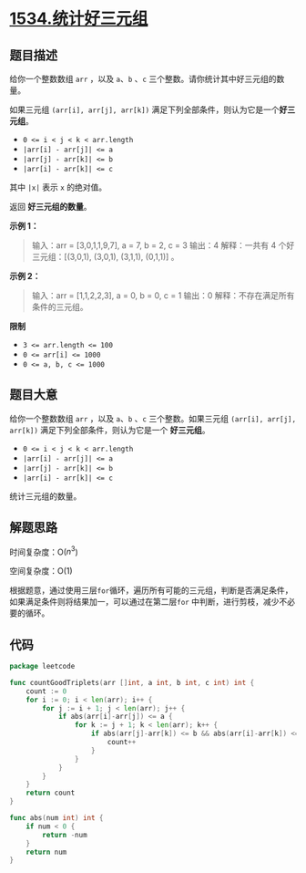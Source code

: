 # [1534.统计好三元组](https://leetcode.cn/problems/count-good-triplets/)

## 题目描述

给你一个整数数组 `arr` ，以及 `a`、`b` 、`c` 三个整数。请你统计其中好三元组的数量。

如果三元组 `(arr[i], arr[j], arr[k])` 满足下列全部条件，则认为它是一个**好三元组**。

* `0 <= i < j < k < arr.length`
* `|arr[i] - arr[j]| <= a`
* `|arr[j] - arr[k]| <= b`
* `|arr[i] - arr[k]| <= c`

其中 `|x|` 表示 `x` 的绝对值。

返回 **好三元组的数量**。

**示例 1：**

> 输入：arr = [3,0,1,1,9,7], a = 7, b = 2, c = 3
> 输出：4
> 解释：一共有 4 个好三元组：[(3,0,1), (3,0,1), (3,1,1), (0,1,1)] 。

**示例 2：**

> 输入：arr = [1,1,2,2,3], a = 0, b = 0, c = 1
> 输出：0
> 解释：不存在满足所有条件的三元组。

**限制**

* `3 <= arr.length <= 100`
* `0 <= arr[i] <= 1000`
* `0 <= a, b, c <= 1000`

## 题目大意

给你一个整数数组 `arr` ，以及 `a`、`b` 、`c` 三个整数。如果三元组 `(arr[i], arr[j], arr[k])` 满足下列全部条件，则认为它是一个
**好三元组**。

* `0 <= i < j < k < arr.length`
* `|arr[i] - arr[j]| <= a`
* `|arr[j] - arr[k]| <= b`
* `|arr[i] - arr[k]| <= c`

统计三元组的数量。

## 解题思路

时间复杂度：O($n^3$)

空间复杂度：O(1)

根据题意，通过使用三层`for`循环，遍历所有可能的三元组，判断是否满足条件，如果满足条件则将结果加一，可以通过在第二层`for`
中判断，进行剪枝，减少不必要的循环。

## 代码

```go
package leetcode

func countGoodTriplets(arr []int, a int, b int, c int) int {
	count := 0
	for i := 0; i < len(arr); i++ {
		for j := i + 1; j < len(arr); j++ {
			if abs(arr[i]-arr[j]) <= a {
				for k := j + 1; k < len(arr); k++ {
					if abs(arr[j]-arr[k]) <= b && abs(arr[i]-arr[k]) <= c {
						count++
					}
				}
			}
		}
	}
	return count
}

func abs(num int) int {
	if num < 0 {
		return -num
	}
	return num
}
```
